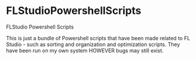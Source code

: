 # FLStudioPowershellScripts
FLStudio Powershell Scripts


This is just a bundle of Powershell scripts that have been made related to FL Studio - such as sorting and organization and optimization scripts. They have been run on my own system HOWEVER bugs may still exist.

